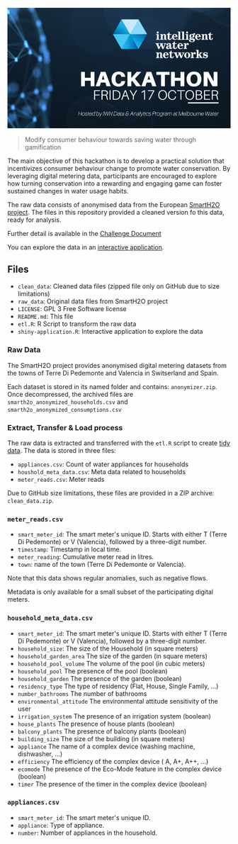![](www/iwn-hackathon-2025-banner.jpg)

> Modify consumer behaviour towards saving water through gamification

The main objective of this hackathon is to develop a practical solution that incentivizes consumer behaviour change to promote water conservation. By leveraging digital metering data, participants are encouraged to explore how turning conservation into a rewarding and engaging game can foster sustained changes in water usage habits. 

The raw data consists of anonymised data from the European [SmartH2O project](https://zenodo.org/records/556725). The files in this repository provided a cleaned version fo  this data, ready for analysis.

Further detail is available in the [Challenge Document](www/iwn-hackathon-2025-challenge.pdf)

You can explore the data in an [interactive application](https://prevos.shinyapps.io/iwn-hackathon-2025/).

## Files
- `clean_data`: Cleaned data files (zipped file only on GitHub due to size limitations)
- `raw_data`: Original data files from SmartH2O project
- `LICENSE`: GPL 3 Free Software license
- `README.md`: This file
- `etl.R`: R Script to transform the raw data
- `shiny-application.R`: Interactive application to explore the data

### Raw Data
The SmartH2O project provides anonymised digital metering datasets from the towns of Terre Di Pedemonte and Valencia in Switserland and Spain. 

Each dataset is stored in its named folder and contains: `anonymizer.zip`. Once decompressed, the archived files are `smarth2o_anonymized_households.csv` and `smarth2o_anonymized_consumptions.csv`

### Extract, Transfer & Load process
The raw data is extracted and transferred with the `etl.R` script to create [tidy data](https://r4ds.had.co.nz/tidy-data.html). The data is stored in three files:

- `appliances.csv`: Count of water appliances for households
- `houshold_meta_data.csv`: Meta data related to households
- `meter_reads.csv`: Meter reads

Due to GitHub size limitations, these files are provided in a ZIP archive: `clean_data.zip`.

### `meter_reads.csv`
- `smart_meter_id`: The smart meter's unique ID. Starts with either T (Terre Di Pedemonte) or V (Valencia), followed by a three-digit number.
- `timestamp`: Timestamp in local time.
- `meter_reading`: Cumulative meter read in litres.
- `town`: name of the town (Terre Di Pedemonte or Valencia).

Note that this data shows regular anomalies, such as negative flows.

Metadata is only available for a small subset of the participating digital meters.

### `household_meta_data.csv`
- `smart_meter_id`: The smart meter's unique ID. Starts with either T (Terre Di Pedemonte) or V (Valencia), followed by a three-digit number.
- `household_size`: The size of the Household (in square meters)
- `household_garden_area` The size of the garden (in square meters)
- `household_pool_volume` The volume of the pool (in cubic meters)
- `household_pool` The presence of the pool (boolean)
- `household_garden` The presence of the garden (boolean)
- `residency_type` The type of residency (Flat, House, Single Family, ...)
- `number_bathrooms` The number of bathrooms
- `environmental_attitude` The environmental attitude sensitivity of the user 
- `irrigation_system` The presence of an irrigation system (boolean)
- `house_plants` The presence of house plants (boolean)
- `balcony_plants` The presence of balcony plants (boolean)
- `building_size` The size of the building (in square meters)
- `appliance` The name of a complex device (washing machine, dishwasher, ...)
- `efficiency` The efficiency of the complex device ( A, A+, A++, ...)
- `ecomode` The presence of the Eco-Mode feature in the complex device (boolean)
- `timer` The presence of the timer in the complex device (boolean)

### `appliances.csv`
- `smart_meter_id`: The smart meter's unique ID.
- `appliance`: Type of appliance.
- `number`: Number of appliances in the household.

